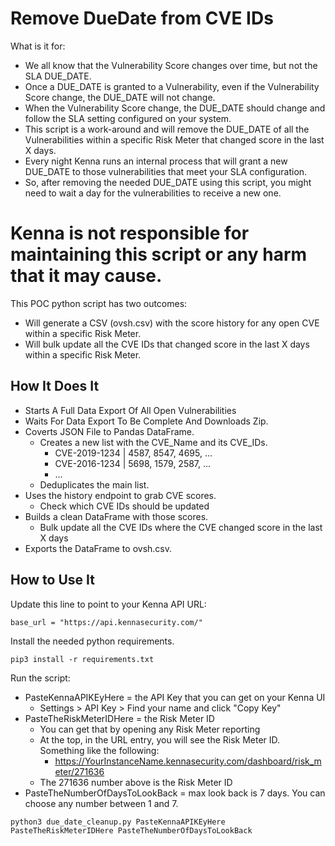# Remove DueDate from CVE IDs

What is it for:
- We all know that the Vulnerability Score changes over time, but not the SLA DUE_DATE.
- Once a DUE_DATE is granted to a Vulnerability, even if the Vulnerability Score change, the DUE_DATE will not change.
- When the Vulnerability Score change, the DUE_DATE should change and follow the SLA setting configured on your system.
- This script is a work-around and will remove the DUE_DATE of all the Vulnerabilities within a specific Risk Meter that changed score in the last X days.
- Every night Kenna runs an internal process that will grant a new DUE_DATE to those vulnerabilities that meet your SLA configuration.
- So, after removing the needed DUE_DATE using this script, you might need to wait a day for the vulnerabilities to receive a new one.

# Kenna is not responsible for maintaining this script or any harm that it may cause.

This POC python script has two outcomes:
- Will generate a CSV (ovsh.csv) with the score history for any open CVE within a specific Risk Meter.
- Will bulk update all the CVE IDs that changed score in the last X days within a specific Risk Meter.

## How It Does It

- Starts A Full Data Export Of All Open Vulnerabilities
- Waits For Data Export To Be Complete And Downloads Zip.
- Coverts JSON File to Pandas DataFrame.
  - Creates a new list with the CVE_Name and its CVE_IDs.
    - CVE-2019-1234 | 4587, 8547, 4695, ...
    - CVE-2016-1234 | 5698, 1579, 2587, ...
    - ...
  - Deduplicates the main list.
- Uses the history endpoint to grab CVE scores.
  - Check which CVE IDs should be updated
- Builds a clean DataFrame with those scores.
  - Bulk update all the CVE IDs where the CVE changed score in the last X days
- Exports the DataFrame to ovsh.csv.

## How to Use It

Update this line to point to your Kenna API URL:

```base_url = "https://api.kennasecurity.com/"```

Install the needed python requirements.

```pip3 install -r requirements.txt```

Run the script:
- PasteKennaAPIKEyHere = the API Key that you can get on your Kenna UI
  - Settings > API Key > Find your name and click "Copy Key"
- PasteTheRiskMeterIDHere = the Risk Meter ID
  - You can get that by opening any Risk Meter reporting
  - At the top, in the URL entry, you will see the Risk Meter ID. Something like the following:
    - https://YourInstanceName.kennasecurity.com/dashboard/risk_meter/271636
  - The 271636 number above is the Risk Meter ID
- PasteTheNumberOfDaysToLookBack = max look back is 7 days. You can choose any number between 1 and 7.

```python3 due_date_cleanup.py PasteKennaAPIKEyHere PasteTheRiskMeterIDHere PasteTheNumberOfDaysToLookBack```

